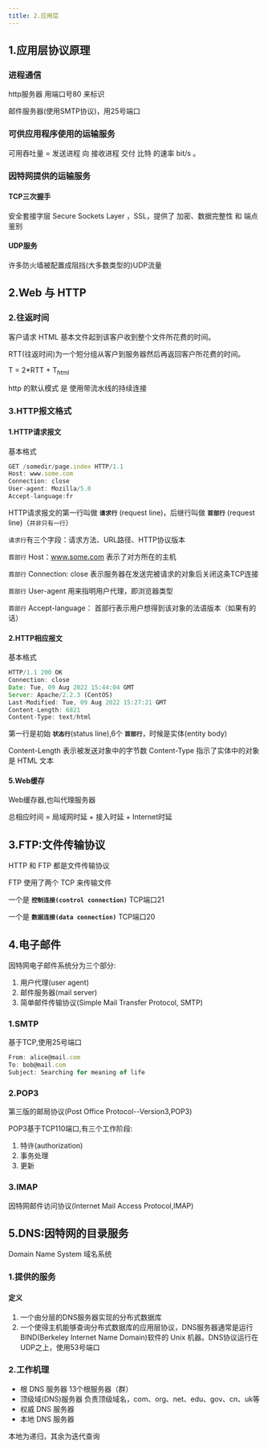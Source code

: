 ```yaml
---
title: 2.应用层
---
```

## 1.应用层协议原理
### 进程通信
http服务器 用端口号80 来标识

邮件服务器(使用SMTP协议)，用25号端口

### 可供应用程序使用的运输服务
可用吞吐量 = 发送进程 向 接收进程 交付 比特 的速率  bit/s 。

### 因特网提供的运输服务

#### TCP三次握手

安全套接字层 Secure Sockets Layer ，SSL，提供了 加密、数据完整性 和 端点鉴别

#### UDP服务

许多防火墙被配置成阻挡(大多数类型的)UDP流量

## 2.Web 与 HTTP
### 2.往返时间
客户请求 HTML 基本文件起到该客户收到整个文件所花费的时间。

RTT(往返时间)为一个短分组从客户到服务器然后再返回客户所花费的时间。

T = 2*RTT + T<sub>html</sub> 

http 的默认模式 是 使用带流水线的持续连接
### 3.HTTP报文格式
#### 1.HTTP请求报文

基本格式
```js
GET /somedir/page.index HTTP/1.1
Host: www.some.com
Connection: close
User-agent: Mozilla/5.0
Accept-language:fr
```

HTTP请求报文的第一行叫做 **`请求行`** (request line)，后继行叫做 **`首部行`** (request line)（`并非只有一行`）

`请求行`有三个字段：请求方法、URL路径、HTTP协议版本

`首部行` Host：www.some.com 表示了对方所在的主机

`首部行` Connection: close 表示服务器在发送完被请求的对象后关闭这条TCP连接

`首部行` User-agent 用来指明用户代理，即浏览器类型

`首部行` Accept-language： 首部行表示用户想得到该对象的法语版本（如果有的话）

#### 2.HTTP相应报文
基本格式
```js
HTTP/1.1 200 OK
Connection: close
Date: Tue, 09 Aug 2022 15:44:04 GMT
Server: Apache/2.2.3 (CentOS)
Last-Modified: Tue, 09 Aug 2022 15:27:21 GMT
Content-Length: 6821
Content-Type: text/html
```

第一行是初始 **`状态行`**(status line),6个 **`首部行`**，时候是实体(entity body)
 
Content-Length 表示被发送对象中的字节数
Content-Type 指示了实体中的对象是 HTML 文本

#### 5.Web缓存

Web缓存器,也叫代理服务器

总相应时间 = 局域网时延 + 接入时延 + Internet时延

## 3.FTP:文件传输协议
HTTP 和 FTP 都是文件传输协议

FTP 使用了两个 TCP 来传输文件

一个是 **`控制连接(control connection)`** TCP端口21 

一个是 **`数据连接(data connection)`** TCP端口20 

## 4.电子邮件
因特网电子邮件系统分为三个部分:
1. 用户代理(user agent)
2. 邮件服务器(mail server)
3. 简单邮件传输协议(Simple Mail Transfer Protocol, SMTP)
### 1.SMTP
基于TCP,使用25号端口
```js
From: alice@mail.com
To: bob@mail.com
Subject: Searching for meaning of life
```
### 2.POP3
第三版的邮局协议(Post Office Protocol--Version3,POP3)

POP3基于TCP110端口,有三个工作阶段:
1. 特许(authorization)
2. 事务处理
3. 更新

### 3.IMAP
因特网邮件访问协议(Internet Mail Access Protocol,IMAP)

## 5.DNS:因特网的目录服务
Domain Name System 域名系统

### 1.提供的服务
#### 定义
1. 一个由分层的DNS服务器实现的分布式数据库
2. 一个使得主机能够查询分布式数据库的应用层协议，DNS服务器通常是运行BIND(Berkeley Internet Name Domain)软件的 Unix 机器。DNS协议运行在UDP之上，使用53号端口

### 2.工作机理
* 根 DNS 服务器
13个根服务器（群）
* 顶级域(DNS)服务器
负责顶级域名，com、org、net、edu、gov、cn、uk等
* 权威 DNS 服务器
* 本地 DNS 服务器

本地为递归，其余为迭代查询


